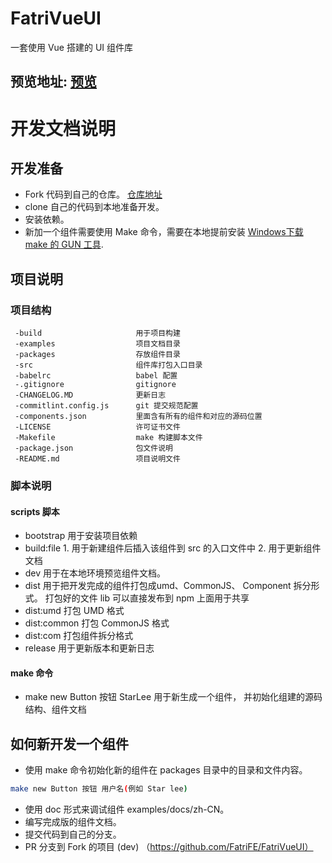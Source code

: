 # FatriVueUI
一套使用 Vue 搭建的 UI 组件库 
## 预览地址: [预览](http://fatrife.leesummer.cn/)

# 开发文档说明

## 开发准备
* Fork 代码到自己的仓库。 [仓库地址](https://github.com/FatriFE/FatriVueUI)
* clone 自己的代码到本地准备开发。
* 安装依赖。
* 新加一个组件需要使用 Make 命令，需要在本地提前安装 [Windows下载 make 的 GUN 工具](http://gnuwin32.sourceforge.net/packages/make.htm).  



## 项目说明
### 项目结构
```
 -build                     用于项目构建
 -examples                  项目文档目录
 -packages                  存放组件目录
 -src                       组件库打包入口目录
 -babelrc                   babel 配置
 -.gitignore                gitignore
 -CHANGELOG.MD              更新日志
 -commitlint.config.js      git 提交规范配置
 -components.json           里面含有所有的组件和对应的源码位置
 -LICENSE                   许可证书文件
 -Makefile                  make 构建脚本文件
 -package.json              包文件说明
 -README.md                 项目说明文件
```

### 脚本说明
#### scripts 脚本
* bootstrap   用于安装项目依赖
* build:file  1. 用于新建组件后插入该组件到 src 的入口文件中  2. 用于更新组件文档
* dev         用于在本地环境预览组件文档。
* dist        用于把开发完成的组件打包成umd、CommonJS、 Component 拆分形式。 打包好的文件 lib 可以直接发布到 npm 上面用于共享
* dist:umd    打包 UMD 格式
* dist:common 打包 CommonJS 格式
* dist:com    打包组件拆分格式
* release     用于更新版本和更新日志

#### make 命令
* make new  Button 按钮 StarLee   用于新生成一个组件， 并初始化组建的源码结构、组件文档


## 如何新开发一个组件
* 使用 make 命令初始化新的组件在 packages 目录中的目录和文件内容。
```bash
make new Button 按钮 用户名(例如 Star lee)
```
* 使用 doc 形式来调试组件 examples/docs/zh-CN。
* 编写完成版的组件文档。
* 提交代码到自己的分支。
* PR 分支到 Fork 的项目 (dev) （https://github.com/FatriFE/FatriVueUI）
